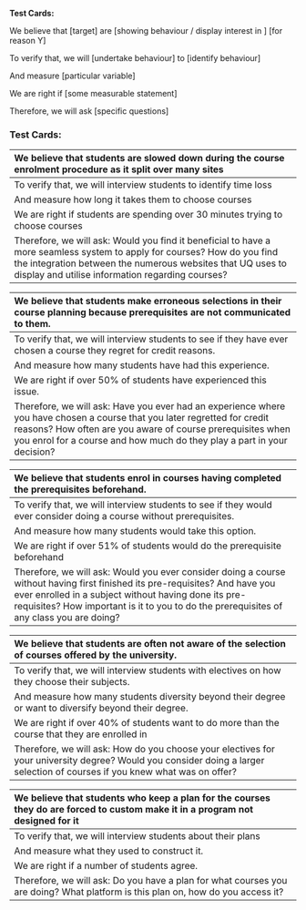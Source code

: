 
**Test Cards:**

We believe that \[target\] are \[showing behaviour / display interest in \] \[for reason Y\]

To verify that, we will \[undertake behaviour\] to \[identify behaviour\]

And measure \[particular variable\]

We are right if \[some measurable statement\]

Therefore, we will ask \[specific questions\]

### Test Cards:

| We believe that students are slowed down during the course enrolment procedure as it split over many sites |
| :---- |
| To verify that, we will interview students to identify time loss |
| And measure how long it takes them to choose courses |
| We are right if students are spending over 30 minutes trying to choose courses |
| Therefore, we will ask: Would you find it beneficial to have a more seamless system to apply for courses? How do you find the integration between the numerous websites that UQ uses to display and utilise information regarding courses? |

| We believe that students make erroneous selections in their course planning because prerequisites are not communicated to them. |
| :---- |
| To verify that, we will interview students to see if they have ever chosen a course they regret for credit reasons. |
| And measure how many students have had this experience. |
| We are right if over 50% of students have experienced this issue.  |
| Therefore, we will ask: Have you ever had an experience where you have chosen a course that you later regretted for credit reasons? How often are you aware of course prerequisites when you enrol for a course and how much do they play a part in your decision? |

| We believe that students enrol in courses having completed the prerequisites beforehand. |
| :---- |
| To verify that, we will interview students to see if they would ever consider doing a course without prerequisites.  |
| And measure how many students would take this option.  |
| We are right if over 51% of students would do the prerequisite beforehand |
| Therefore, we will ask: Would you ever consider doing a course without having first finished its pre-requisites? And have you ever enrolled in a subject without having done its pre-requisites? How important is it to you to do the prerequisites of any class you are doing? |

| We believe that students are often not aware of the selection of courses offered by the university.  |
| :---- |
| To verify that, we will interview students with electives on how they choose their subjects.  |
| And measure how many students diversity beyond their degree or want to diversify beyond their degree.  |
| We are right if over 40% of students want to do more than the course that they are enrolled in |
| Therefore, we will ask: How do you choose your electives for your university degree? Would you consider doing a larger selection of courses if you knew what was on offer? |

| We believe that students who keep a plan for the courses they do are forced to custom make it in a program not designed for it |
| :---- |
| To verify that, we will interview students about their plans |
| And measure what they used to construct it. |
| We are right if a number of students agree. |
| Therefore, we will ask: Do you have a plan for what courses you are doing? What platform is this plan on, how do you access it? |
